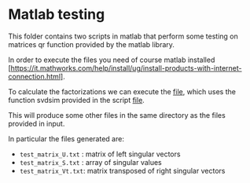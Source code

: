 # Matlab testing

This folder contains two scripts in matlab that perform some testing on matrices qr function provided by the matlab library.

In order to execute the files you need of course matlab installed [https://it.mathworks.com/help/install/ug/install-products-with-internet-connection.html].

To calculate the factorizations we can execute the [file](Test1.m), which uses the function svdsim provided in the script [file](svdsim.m). 

This will produce some other files in the same directory as the files provided in input.

In particular the files generated are:

+  `test_matrix_U.txt` : matrix of left singular vectors
+  `test_matrix_S.txt` : array of singular values
+  `test_matrix_Vt.txt`: matrix transposed of right singular vectors
